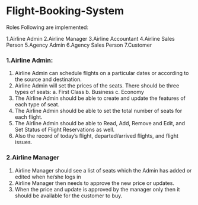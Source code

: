 # Flight-Booking-System

Roles Following are implemented:

 1.Airline Admin
 2.Airline Manager
 3.Airline Accountant
 4.Airline Sales Person
 5.Agency Admin
 6.Agency Sales Person
 7.Customer

### 1.Airline Admin:
  1. Airline Admin can schedule flights on a particular dates or according to the source and destination.
  2. Airline Admin will set the prices of the seats. There should be three types of seats:
    a.  First Class
    b.  Business
    c.  Economy
   3. The Airline Admin should be able to create and update the features of each type of seat.
   4. The Airline Admin should be able to set the total number of seats for each flight.
   5. The Airline Admin should be able to Read, Add, Remove and Edit, and Set Status of Flight Reservations as well.
   6. Also the record of today’s flight, departed/arrived flights, and flight issues.



### 2.Airline Manager


1. Airline Manager should see a list of seats which the Admin has added or edited when he/she logs in
2. Airline Manager then needs to approve the new price or updates.
3. When the price and update is approved by the manager only then it should be available for the customer to buy.
